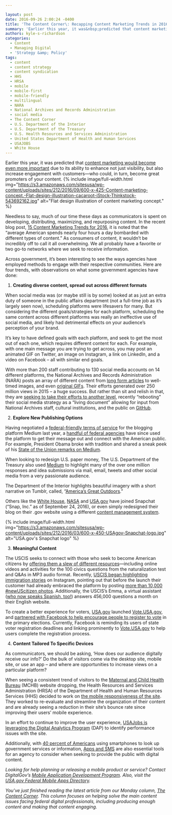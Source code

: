 ```yaml
---

layout: post
date: 2016-09-26 2:00:24 -0400
title: 'The Content Corner\: Recapping Content Marketing Trends in 2016&mdash;How Have We Stacked Up?'
summary: 'Earlier this year, it was&nbsp;predicted that content marketing would become even more important due to its ability to enhance not just visibility, but also increase engagement with customers&mdash;who could, in turn, become great promoters of your content. Needless to say, much of our time these days as communicators is spent on developing, distributing, maximizing, and'
authors: kyle-s-richardson
categories:
  - Content
  - Managing Digital
  - 'Strategy &amp; Policy'
tags:
  - content
  - content strategy
  - content syndication
  - HHS
  - HRSA
  - mobile
  - mobile-first
  - mobile-friendly
  - multilingual
  - NARA
  - National Archives and Records Administration
  - social media
  - The Content Corner
  - U.S. Department of the Interior
  - U.S. Department of the Treasury
  - U.S. Health Resources and Services Administration
  - United States Department of Health and Human Services
  - USAJOBS
  - White House
---
```


Earlier this year, it was predicted that [content marketing would become even more important](http://buildfire.com/content-marketing-trends-2016/) due to its ability to enhance not just visibility, but also increase engagement with customers—who could, in turn, become great promoters of your content. 
{% include image/full-width.html img="https://s3.amazonaws.com/sitesusa/wp-content/uploads/sites/212/2016/09/600-x-425-Content-marketing-concept.-Flat-design-illustration-cacaroot-iStock-Thinkstock-543692162.jpg" alt="Flat design illustration of content marketing concept." %} 

Needless to say, much of our time these days as communicators is spent on developing, distributing, maximizing, and repurposing content. In the recent blog post, [15 Content Marketing Trends for 2016](http://buildfire.com/content-marketing-trends-2016/), it is noted that the &#8220;average American spends nearly four hours a day bombarded with different types of content.” As consumers of content, it wouldn’t be incredibly off to call it all overwhelming. We all probably have a favorite or two go-to networks where we seek to receive information.

Across government, it’s been interesting to see the ways agencies have employed methods to engage with their respective communities. Here are four trends, with observations on what some government agencies have done:

  1. **Creating diverse content, spread out across different formats**

When social media was (or maybe still is by some) looked at as just an extra duty of someone in the public affairs department (not a full-time job as it&#8217;s largely seen now), scheduling platforms were lifesavers for many. But considering the different goals/strategies for each platform, scheduling the same content across different platforms was really an ineffective use of social media, and likely had detrimental effects on your audience&#8217;s perception of your brand.

It’s key to have defined goals with each platform, and seek to get the most out of each one, which requires different content for each. For example, with one main message you are trying to get across, you may post an animated GIF on Twitter, an image on Instagram, a link on LinkedIn, and a video on Facebook – all with similar end goals.

With more than 200 staff contributing to 130 social media accounts on 14 different platforms, the National Archives and Records Administration (NARA) posts an array of different content from [long form articles](https://www.WHATEVER/2016/01/11/the-content-corner-content-trends-for-2016/) to well-timed images, and even [original GIFs](https://www.WHATEVER/2016/09/23/gettin-giphy-with-it-nara-shares-online-library-of-animated-gifs/). Their efforts generated over 250 million views in 2015 – a huge success. But rather than sit and relish in that, they are [seeking to take their efforts to another level](https://www.WHATEVER/2016/08/26/rebooting-the-social-media-strategy-for-the-national-archives/), recently “rebooting” their social media strategy as a “living document” allowing for input from National Archives staff, cultural institutions, and the public on [GitHub](http://usnationalarchives.github.io/social-media-strategy/).

<ol start="2">
  <li>
    <strong>Explore New Publishing Options</strong>
  </li>
</ol>

Having negotiated a [federal-friendly terms of service](https://www.WHATEVER/resources/federal-compatible-terms-of-service-agreements/) for the blogging platform Medium last year, a [handful of federal agencies](https://www.WHATEVER/2015/07/17/is-it-time-to-try-medium-new-federal-friendly-terms-of-service/) have since used the platform to get their message out and connect with the American public. For example, President Obama broke with tradition and shared a sneak peek of his [State of the Union remarks on Medium](https://medium.com/@WhiteHouse/president-obamas-state-of-the-union-address-remarks-as-prepared-for-delivery-55f9825449b2).

When looking to redesign U.S. paper money, The U.S. Department of the Treasury also used [Medium](https://medium.com/@USTreasury/we-heard-from-you-afa4c2238d37) to highlight many of the over one million responses and idea submissions via mail, email, tweets and other social media from a very passionate audience.

The Department of the Interior highlights beautiful imagery with a short narrative on Tumblr, called, “[America’s Great Outdoors](http://americasgreatoutdoors.tumblr.com/).”

Others like the [White House](https://www.snapchat.com/add/whitehouse), [NASA](https://www.snapchat.com/add/nasa) and [USA.gov](https://www.WHATEVER/2016/03/29/usagovs-step-by-step-guide-to-making-snapchat-stories-as-accessible-as-possible/) have joined Snapchat (&#8220;Snap, Inc.&#8221; as of September 24, 2016), or even simply redesigned their blog on their .gov website using a different [content management system](https://www.WHATEVER/2013/10/30/content-management-systems-toolkit/).


{% include image/full-width.html img="https://s3.amazonaws.com/sitesusa/wp-content/uploads/sites/212/2016/03/600-x-450-USAgov-Snapchat-logo.jpg" alt="USA.gov's Snapchat logo" %}

<ol start="3">
  <li>
    <strong>Meaningful Content</strong>
  </li>
</ol>

The USCIS seeks to connect with those who seek to become American citizens by [offering them a slew of different resources](https://www.uscis.gov/citizenship/teachers/constitution-day-and-citizenship-day)—including online videos and activities for the 100 civics questions from the naturalization test and Q&As in MP3 audio format. Recently, [USCIS began highlighting immigration stories](https://www.WHATEVER/2016/09/21/check-out-our-new-uscis-instagram-account/) on Instagram, pointing out that before the launch their customer had already embraced the platform by posting [more than 10,000 #newUScitizen photos](https://www.instagram.com/explore/tags/newuscitizen/). Additionally, the USCIS’s Emma, a virtual assistant ([who now speaks Spanish, too!](https://www.WHATEVER/2016/09/01/emma-friendly-presence-and-innovative-uscis-resource-available-247/)) answers 456,000 questions a month on their English website.

To create a better experience for voters, [USA.gov](http://usa.gov/) launched [Vote.USA.gov](http://vote.usa.gov/), and [partnered with Facebook to help encourage people to register to vote](https://blog.usa.gov/vote-usa-gov-goes-social-to-increase-voter-registration) in the primary elections. Currently, Facebook is reminding its users of state voter registration deadlines and linking prominently to [Vote.USA.gov](http://vote.usa.gov/) to help users complete the registration process.

<ol start="4">
  <li>
    <strong>Content Tailored To Specific Devices</strong>
  </li>
</ol>

As communicators, we should be asking, ‘How does our audience digitally receive our info?’ Do the bulk of visitors come via the desktop site, mobile site, or use an app – and where are opportunities to increase views on a particular platform?

When seeing a consistent trend of visitors to the [Maternal and Child Health Bureau](http://mchb.hrsa.gov/) (MCHB) website dropping, the Health Resources and Services Administration (HRSA) of the Department of Health and Human Resources Services (HHS) decided to work on [the mobile responsiveness of the site](https://www.WHATEVER/2016/09/20/analytics-success-series-health-resources-services-administration/?utm_source=tdlowden&utm_medium=twitter&utm_campaign=analyticssuccess). They worked to re-evaluate and streamline the organization of their content and are already seeing a reduction in their site&#8217;s bounce rate since improving their users&#8217; mobile experience.

In an effort to continue to improve the user experience, [USAJobs is leveraging the Digital Analytics Program](https://www.WHATEVER/2016/09/15/analytics-success-series-usajobs/?utm_source=tdlowden&utm_medium=twitter&utm_campaign=analyticssuccess) (DAP) to identify performance issues with the site.

Additionally, with [40 percent of Americans](http://www.pewinternet.org/2015/04/01/us-smartphone-use-in-2015/) using smartphones to look up government services or information, [Apps and SMS](https://www.WHATEVER/2016/07/28/widgets-mobile-apps-and-sms-essential-agency-tools-for-summer-heat-safety-and-hurricane-season/) are also essential tools for an agency to consider when seeking to provide the public with digital content.

_Looking for help planning or releasing a mobile product or service? Contact DigitalGov’s [Mobile Application Development Program](https://www.WHATEVER/resources/mobile-application-development-program/). Also, visit the [USA.gov Federal Mobile Apps Directory](http://www.usa.gov/mobileapps.shtml)._

_You’ve just finished reading the latest article from our Monday column,_ [_The Content Corner_](http://www.WHATEVER/tag/the-content-corner/)_. This column focuses on helping solve the main content issues facing federal digital professionals, including producing enough content and making that content engaging._